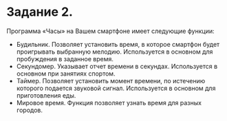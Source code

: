 # Задание 2.
Программа «Часы» на Вашем смартфоне имеет следующие функции: 
*	Будильник.
  Позволяет установить время, в которое смартфон будет проигрывать выбранную мелодию. Используется в основном для пробуждения в заданное время.
*	Секундомер.
  Указывает отчет времени в секундах. Используется в основном при занятиях спортом.
*	Таймер.
  Позволяет установить момент времени, по истечению которого подается звуковой сигнал. Используется в основном для приготовления еды.
*	Мировое время.
  Функция позволяет узнать время для разных городов.
